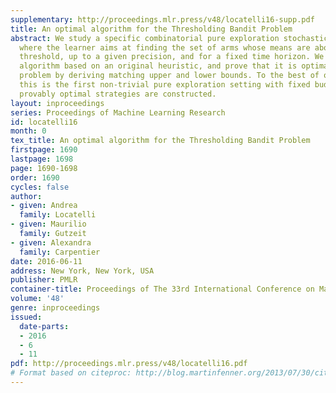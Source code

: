 ```yaml
---
supplementary: http://proceedings.mlr.press/v48/locatelli16-supp.pdf
title: An optimal algorithm for the Thresholding Bandit Problem
abstract: We study a specific combinatorial pure exploration stochastic bandit problem
  where the learner aims at finding the set of arms whose means are above a given
  threshold, up to a given precision, and for a fixed time horizon. We propose a parameter-free
  algorithm based on an original heuristic, and prove that it is optimal for this
  problem by deriving matching upper and lower bounds. To the best of our knowledge,
  this is the first non-trivial pure exploration setting with fixed budget for which
  provably optimal strategies are constructed.
layout: inproceedings
series: Proceedings of Machine Learning Research
id: locatelli16
month: 0
tex_title: An optimal algorithm for the Thresholding Bandit Problem
firstpage: 1690
lastpage: 1698
page: 1690-1698
order: 1690
cycles: false
author:
- given: Andrea
  family: Locatelli
- given: Maurilio
  family: Gutzeit
- given: Alexandra
  family: Carpentier
date: 2016-06-11
address: New York, New York, USA
publisher: PMLR
container-title: Proceedings of The 33rd International Conference on Machine Learning
volume: '48'
genre: inproceedings
issued:
  date-parts:
  - 2016
  - 6
  - 11
pdf: http://proceedings.mlr.press/v48/locatelli16.pdf
# Format based on citeproc: http://blog.martinfenner.org/2013/07/30/citeproc-yaml-for-bibliographies/
---
```

